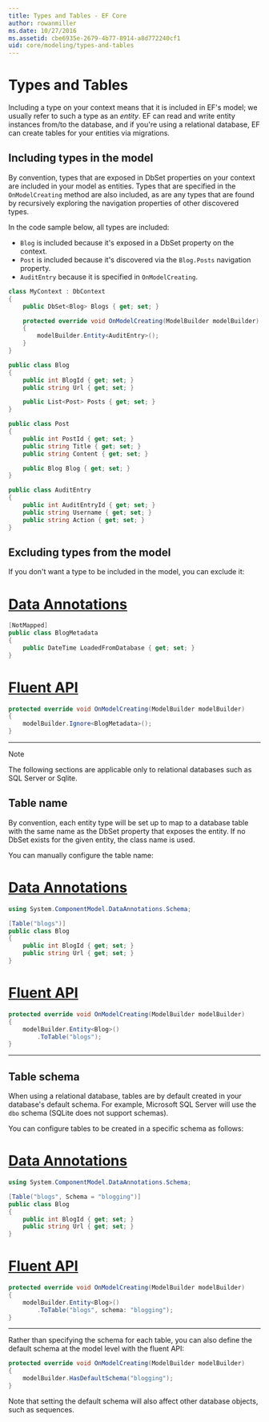 ```yaml
---
title: Types and Tables - EF Core
author: rowanmiller
ms.date: 10/27/2016
ms.assetid: cbe6935e-2679-4b77-8914-a8d772240cf1
uid: core/modeling/types-and-tables
---
```

# Types and Tables

Including a type on your context means that it is included in EF's model; we usually refer to such a type as an *entity*. EF can read and write entity instances from/to the database, and if you're using a relational database, EF can create tables for your entities via migrations.

## Including types in the model

By convention, types that are exposed in DbSet properties on your context are included in your model as entities. Types that are specified in the `OnModelCreating` method are also included, as are any types that are found by recursively exploring the navigation properties of other discovered types.

In the code sample below, all types are included:

* `Blog` is included because it's exposed in a DbSet property on the context.
* `Post` is included because it's discovered via the `Blog.Posts` navigation property.
* `AuditEntry` because it is specified in `OnModelCreating`.

<!-- [!code-csharp[Main](samples/core/Modeling/Conventions/Samples/IncludedTypes.cs?highlight=3,7,16)] -->
``` csharp
class MyContext : DbContext
{
    public DbSet<Blog> Blogs { get; set; }

    protected override void OnModelCreating(ModelBuilder modelBuilder)
    {
        modelBuilder.Entity<AuditEntry>();
    }
}

public class Blog
{
    public int BlogId { get; set; }
    public string Url { get; set; }

    public List<Post> Posts { get; set; }
}

public class Post
{
    public int PostId { get; set; }
    public string Title { get; set; }
    public string Content { get; set; }

    public Blog Blog { get; set; }
}

public class AuditEntry
{
    public int AuditEntryId { get; set; }
    public string Username { get; set; }
    public string Action { get; set; }
}
```

## Excluding types from the model

If you don't want a type to be included in the model, you can exclude it:

# [Data Annotations](#tab/data-annotations)

<!-- [!code-csharp[Main](../../../samples/core/Modeling/DataAnnotations/Samples/IgnoreType.cs?highlight=20)] -->
``` csharp
[NotMapped]
public class BlogMetadata
{
    public DateTime LoadedFromDatabase { get; set; }
}
```

# [Fluent API](#tab/fluent-api)

<!-- [!code-csharp[Main](../../../samples/core/Modeling/FluentAPI/Samples/IgnoreType.cs?highlight=12)] -->
``` csharp
protected override void OnModelCreating(ModelBuilder modelBuilder)
{
    modelBuilder.Ignore<BlogMetadata>();
}
```

***

> [!NOTE]
> The following sections are applicable only to relational databases such as SQL Server or Sqlite.

## Table name

By convention, each entity type will be set up to map to a database table with the same name as the DbSet property that exposes the entity. If no DbSet exists for the given entity, the class name is used.

You can manually configure the table name:

# [Data Annotations](#tab/data-annotations)

<!-- [!code-csharp[Main](../../../samples/core/Modeling/DataAnnotations/Samples/Relational/Table.cs?highlight=11)] -->
``` csharp
using System.ComponentModel.DataAnnotations.Schema;

[Table("blogs")]
public class Blog
{
    public int BlogId { get; set; }
    public string Url { get; set; }
}
```

# [Fluent API](#tab/fluent-api)

<!-- [!code-csharp[Main](../../../samples/core/Modeling/FluentAPI/Samples/Relational/Table.cs?highlight=11-12)] -->
``` csharp
protected override void OnModelCreating(ModelBuilder modelBuilder)
{
    modelBuilder.Entity<Blog>()
        .ToTable("blogs");
}
```

***

## Table schema

When using a relational database, tables are by default created in your database's default schema. For example, Microsoft SQL Server will use the `dbo` schema (SQLite does not support schemas).

You can configure tables to be created in a specific schema as follows:

# [Data Annotations](#tab/data-annotations)

<!-- [!code-csharp[Main](../../../samples/core/Modeling/DataAnnotations/Samples/Relational/TableAndSchema.cs?highlight=11-12)] -->
``` csharp
using System.ComponentModel.DataAnnotations.Schema;

[Table("blogs", Schema = "blogging")]
public class Blog
{
    public int BlogId { get; set; }
    public string Url { get; set; }
}
```

# [Fluent API](#tab/fluent-api)

<!-- [!code-csharp[Main](../../../samples/core/Modeling/FluentAPI/Samples/Relational/TableAndSchema.cs?highlight=11-12)] -->
``` csharp
protected override void OnModelCreating(ModelBuilder modelBuilder)
{
    modelBuilder.Entity<Blog>()
        .ToTable("blogs", schema: "blogging");
}
```

***

Rather than specifying the schema for each table, you can also define the default schema at the model level with the fluent API:

<!-- [!code-csharp[Main](samples/core/relational/Modeling/FluentAPI/Samples/Relational/DefaultSchema.cs?highlight=7)] -->
``` csharp
protected override void OnModelCreating(ModelBuilder modelBuilder)
{
    modelBuilder.HasDefaultSchema("blogging");
}
```

Note that setting the default schema will also affect other database objects, such as sequences.
